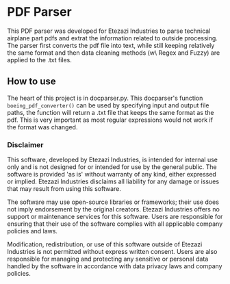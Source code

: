 # PDF Parser

This PDF parser was developed for Etezazi Industries to parse technical airplane part pdfs and extrat the information related to outside processing. The parser first converts the pdf file into text, while still keeping relatively the same format and then data cleaning methods (w\ Regex and Fuzzy) are applied to the .txt files.

## How to use

The heart of this project is in docparser.py. This docparser's function `boeing_pdf_converter()` can be used by specifying input and output file paths, the function will return a .txt file that keeps the same format as the pdf. This is very important as most regular expressions would not work if the format was changed. 

### Disclaimer

This software, developed by Etezazi Industries, is intended for internal use only and is not designed for or intended for use by the general public. The software is provided 'as is' without warranty of any kind, either expressed or implied. Etezazi Industries disclaims all liability for any damage or issues that may result from using this software.

The software may use open-source libraries or frameworks; their use does not imply endorsement by the original creators. Etezazi Industries offers no support or maintenance services for this software. Users are responsible for ensuring that their use of the software complies with all applicable company policies and laws.

Modification, redistribution, or use of this software outside of Etezazi Industries is not permitted without express written consent. Users are also responsible for managing and protecting any sensitive or personal data handled by the software in accordance with data privacy laws and company policies.